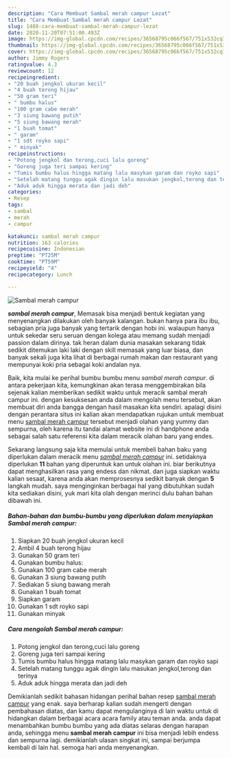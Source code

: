 ```yaml
---
description: "Cara Membuat Sambal merah campur Lezat"
title: "Cara Membuat Sambal merah campur Lezat"
slug: 1488-cara-membuat-sambal-merah-campur-lezat
date: 2020-11-20T07:51:00.493Z
image: https://img-global.cpcdn.com/recipes/36568795c066f567/751x532cq70/sambal-merah-campur-foto-resep-utama.jpg
thumbnail: https://img-global.cpcdn.com/recipes/36568795c066f567/751x532cq70/sambal-merah-campur-foto-resep-utama.jpg
cover: https://img-global.cpcdn.com/recipes/36568795c066f567/751x532cq70/sambal-merah-campur-foto-resep-utama.jpg
author: Jimmy Rogers
ratingvalue: 4.3
reviewcount: 12
recipeingredient:
- "20 buah jengkol ukuran kecil"
- "4 buah terong hijau"
- "50 gram teri"
- " bumbu halus"
- "100 gram cabe merah"
- "3 siung bawang putih"
- "5 siung bawang merah"
- "1 buah tomat"
- " garam"
- "1 sdt royko sapi"
- " minyak"
recipeinstructions:
- "Potong jengkol dan terong,cuci lalu goreng"
- "Goreng juga teri sampai kering"
- "Tumis bumbu halus hingga matang lalu masykan garam dan royko sapi"
- "Setelah matang tunggu agak dingin lalu masukan jengkol,terong dan terinya"
- "Aduk aduk hingga merata dan jadi deh"
categories:
- Resep
tags:
- sambal
- merah
- campur

katakunci: sambal merah campur 
nutrition: 163 calories
recipecuisine: Indonesian
preptime: "PT25M"
cooktime: "PT59M"
recipeyield: "4"
recipecategory: Lunch

---
```



![Sambal merah campur](https://img-global.cpcdn.com/recipes/36568795c066f567/751x532cq70/sambal-merah-campur-foto-resep-utama.jpg)

<b><i>sambal merah campur</i></b>, Memasak bisa menjadi bentuk kegiatan yang menyenangkan dilakukan oleh banyak kalangan. bukan hanya para ibu ibu, sebagian pria juga banyak yang tertarik dengan hobi ini. walaupun hanya untuk sekedar seru seruan dengan kolega atau memang sudah menjadi passion dalam dirinya. tak heran dalam dunia masakan sekarang tidak sedikit ditemukan laki laki dengan skill memasak yang luar biasa, dan banyak sekali juga kita lihat di berbagai rumah makan dan restaurant yang mempunyai koki pria sebagai koki andalan nya.



Baik, kita mulai ke perihal bumbu bumbu menu <i>sambal merah campur</i>. di antara pekerjaan kita, kemungkinan akan terasa menggembirakan bila sejenak kalian memberikan sedikit waktu untuk meracik sambal merah campur ini. dengan kesuksesan anda dalam mengolah menu tersebut, akan membuat diri anda bangga dengan hasil masakan kita sendiri. apalagi disini dengan perantara situs ini kalian akan mendapatkan rujukan untuk membuat menu <u>sambal merah campur</u> tersebut menjadi olahan yang yummy dan sempurna, oleh karena itu tandai alamat website ini di handphone anda sebagai salah satu referensi kita dalam meracik olahan baru yang endes.


Sekarang langsung saja kita memulai untuk membeli bahan baku yang diperlukan dalam meracik menu <u><i>sambal merah campur</i></u> ini. setidaknya diperlukan <b>11</b> bahan yang diperuntuk kan untuk olahan ini. biar berikutnya dapat menghasilkan rasa yang endess dan nikmat. dan juga siapkan waktu kalian sesaat, karena anda akan memprosesnya sedikit banyak dengan <b>5</b> langkah mudah. saya menginginkan berbagai hal yang dibutuhkan sudah kita sediakan disini, yuk mari kita olah dengan merinci dulu bahan bahan dibawah ini.

<!--inarticleads1-->

##### Bahan-bahan dan bumbu-bumbu yang diperlukan dalam menyiapkan Sambal merah campur:

1. Siapkan 20 buah jengkol ukuran kecil
1. Ambil 4 buah terong hijau
1. Gunakan 50 gram teri
1. Gunakan  bumbu halus:
1. Gunakan 100 gram cabe merah
1. Gunakan 3 siung bawang putih
1. Sediakan 5 siung bawang merah
1. Gunakan 1 buah tomat
1. Siapkan  garam
1. Gunakan 1 sdt royko sapi
1. Gunakan  minyak




<!--inarticleads2-->

##### Cara mengolah Sambal merah campur:

1. Potong jengkol dan terong,cuci lalu goreng
1. Goreng juga teri sampai kering
1. Tumis bumbu halus hingga matang lalu masykan garam dan royko sapi
1. Setelah matang tunggu agak dingin lalu masukan jengkol,terong dan terinya
1. Aduk aduk hingga merata dan jadi deh




Demikianlah sedikit bahasan hidangan perihal bahan resep <u>sambal merah campur</u> yang enak. saya berharap kalian sudah mengerti dengan pembahasan diatas, dan kamu dapat mengulanginya di lain waktu untuk di hidangkan dalam berbagai acara acara family atau teman anda. anda dapat menambahkan bumbu bumbu yang ada diatas selaras dengan harapan anda, sehingga menu <b>sambal merah campur</b> ini bisa menjadi lebih endess dan sempurna lagi. demikianlah ulasan singkat ini, sampai berjumpa kembali di lain hal. semoga hari anda menyenangkan.
